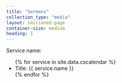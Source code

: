 ```yaml
---
title: "Sermons"
collection_type: "media"
layout: sectioned-page
container-size: medium
heading: 1
---
```


<span>Service name:</span>
<ul>
  {% for service in site.data.cscalendar %}
    <li>Title: {{ service.name }}</li>
  {% endfor %}    
</ul>
